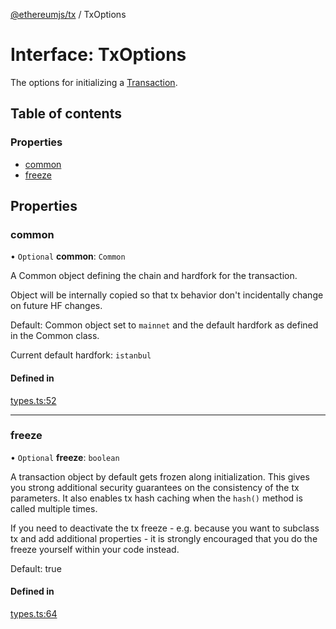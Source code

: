 [@ethereumjs/tx](../README.md) / TxOptions

# Interface: TxOptions

The options for initializing a [Transaction](../classes/Transaction.md).

## Table of contents

### Properties

- [common](TxOptions.md#common)
- [freeze](TxOptions.md#freeze)

## Properties

### common

• `Optional` **common**: `Common`

A Common object defining the chain and hardfork for the transaction.

Object will be internally copied so that tx behavior don't incidentally
change on future HF changes.

Default: Common object set to `mainnet` and the default hardfork as defined in the Common class.

Current default hardfork: `istanbul`

#### Defined in

[types.ts:52](https://github.com/ethereumjs/ethereumjs-monorepo/blob/master/packages/tx/src/types.ts#L52)

___

### freeze

• `Optional` **freeze**: `boolean`

A transaction object by default gets frozen along initialization. This gives you
strong additional security guarantees on the consistency of the tx parameters.
It also enables tx hash caching when the `hash()` method is called multiple times.

If you need to deactivate the tx freeze - e.g. because you want to subclass tx and
add additional properties - it is strongly encouraged that you do the freeze yourself
within your code instead.

Default: true

#### Defined in

[types.ts:64](https://github.com/ethereumjs/ethereumjs-monorepo/blob/master/packages/tx/src/types.ts#L64)
